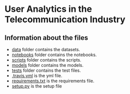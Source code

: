 # User Analytics in the Telecommunication Industry
## Information about the files
* [data](https://github.com/Luel-Hagos/10Academy-Week1/tree/main/data) folder contains the datasets.
* [notebooks](https://github.com/Luel-Hagos/10Academy-Week1/tree/main/notebooks) folder contains the notebooks.
* [scripts](https://github.com/Luel-Hagos/10Academy-Week1/tree/main/scripts) folder contains the scripts.
* [models](https://github.com/Luel-Hagos/10Academy-Week1/tree/main/models) folder contains the models.
* [tests](https://github.com/Luel-Hagos/10Academy-Week1/tree/main/tests) folder contains the test files.
* [.travis.yml](https://github.com/Luel-Hagos/10Academy-Week1/blob/main/.travis.yml) is the yml file.
* [requirements.txt](https://github.com/Luel-Hagos/10Academy-Week1/blob/main/requirements.txt) is the requirements file.
* [setup.py](https://github.com/Luel-Hagos/10Academy-Week1/blob/main/setup.py) is the setup file
